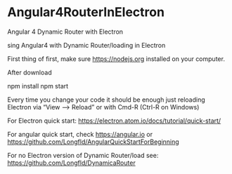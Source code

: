 # Angular4RouterInElectron
Angular 4 Dynamic Router with Electron


sing Angular4 with Dynamic Router/loading in Electron


First thing of first, make sure https://nodejs.org installed on your computer.



After download

npm install
npm start



Every time you change your code it should be enough just reloading Electron via “View ⟶ Reload” or with Cmd-R (Ctrl-R on Windows)

For  Electron quick start:
https://electron.atom.io/docs/tutorial/quick-start/

For angular quick start, check https://angular.io
or https://github.com/Longfld/AngularQuickStartForBeginning

For no Electron version of Dynamic Router/load see: https://github.com/Longfld/DynamicaRouter
